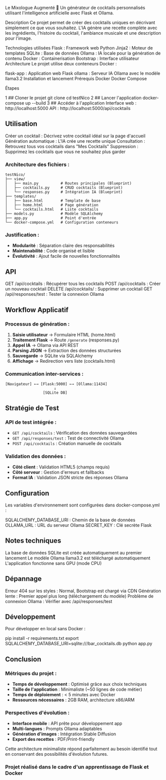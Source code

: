 Le Mixologue Augmenté 🍹
Un générateur de cocktails personnalisés utilisant l'intelligence artificielle avec Flask et Ollama.

Description
Ce projet permet de créer des cocktails uniques en décrivant simplement ce que vous souhaitez. L'IA génère une recette complète avec les ingrédients, l'histoire du cocktail, l'ambiance musicale et une description pour l'image.

Technologies utilisées
Flask : Framework web Python
Jinja2 : Moteur de templates
SQLite : Base de données
Ollama : IA locale pour la génération de contenu
Docker : Containerisation
Bootstrap : Interface utilisateur
Architecture
Le projet utilise deux conteneurs Docker :

flask-app : Application web Flask
ollama : Serveur IA Ollama avec le modèle llama3.2
Installation et lancement
Prérequis
Docker
Docker Compose

Étapes

1 ## Cloner le projet
git clone <votre-repo>
cd testNico
2 ## Lancer l'application
docker-compose up --build
3 ## Accéder à l'application
Interface web : http://localhost:5000
API : http://localhost:5000/api/cocktails

## Utilisation
Créer un cocktail : Décrivez votre cocktail idéal sur la page d'accueil
Génération automatique : L'IA crée une recette unique
Consultation : Retrouvez tous vos cocktails dans "Mes Cocktails"
Suppression : Supprimez les cocktails que vous ne souhaitez plus garder


### Architecture des fichiers :
```
testNico/
├── view/
│   ├── main.py          # Routes principales (Blueprint)
│   ├── cocktails.py     # CRUD cocktails (Blueprint)  
│   └── responses.py     # Intégration IA (Blueprint)
├── templates/
│   ├── base.html        # Template de base
│   ├── home.html        # Page génération
│   └── cocktails.html   # Liste cocktails
├── models.py            # Modèle SQLAlchemy
├── app.py               # Point d'entrée
└── docker-compose.yml   # Configuration conteneurs
```

### Justification :
- **Modularité** : Séparation claire des responsabilités
- **Maintenabilité** : Code organisé et lisible
- **Évolutivité** : Ajout facile de nouvelles fonctionnalités

## API
GET /api/cocktails : Récupérer tous les cocktails
POST /api/cocktails : Créer un nouveau cocktail
DELETE /api/cocktails/<id> : Supprimer un cocktail
GET /api/responses/test : Tester la connexion Ollama

## Workflow Applicatif

### Processus de génération :
1. **Saisie utilisateur** → Formulaire HTML (home.html)
2. **Traitement Flask** → Route `/generate` (responses.py)
3. **Appel IA** → Ollama via API REST
4. **Parsing JSON** → Extraction des données structurées
5. **Sauvegarde** → SQLite via SQLAlchemy
6. **Affichage** → Redirection vers liste (cocktails.html)

### Communication inter-services :
```
[Navigateur] ←→ [Flask:5000] ←→ [Ollama:11434]
                      ↓
                 [SQLite DB]
```
## Stratégie de Test

### API de test intégrée :
- `GET /api/cocktails` : Vérification des données sauvegardées
- `GET /api/responses/test` : Test de connectivité Ollama
- `POST /api/cocktails` : Création manuelle de cocktails

### Validation des données :
- **Côté client** : Validation HTML5 (champs requis)
- **Côté serveur** : Gestion d'erreurs et fallbacks
- **Format IA** : Validation JSON stricte des réponses Ollama
## Configuration
Les variables d'environnement sont configurées dans docker-compose.yml :

SQLALCHEMY_DATABASE_URI : Chemin de la base de données
OLLAMA_URL : URL du serveur Ollama
SECRET_KEY : Clé secrète Flask

## Notes techniques
La base de données SQLite est créée automatiquement au premier lancement
Le modèle Ollama llama3.2 est téléchargé automatiquement
L'application fonctionne sans GPU (mode CPU)

## Dépannage
Erreur 404 sur les styles : Normal, Bootstrap est chargé via CDN
Génération lente : Premier appel plus long (téléchargement du modèle)
Problème de connexion Ollama : Vérifier avec /api/responses/test

## Développement
Pour développer en local sans Docker :

pip install -r requirements.txt
export SQLALCHEMY_DATABASE_URI=sqlite:///bar_cocktails.db
python app.py

## Conclusion

### Métriques du projet :
- **Temps de développement** : Optimisé grâce aux choix techniques
- **Taille de l'application** : Minimaliste (~50 lignes de code métier)
- **Temps de déploiement** : < 5 minutes avec Docker
- **Ressources nécessaires** : 2GB RAM, architecture x86/ARM

### Perspectives d'évolution :
- **Interface mobile** : API prête pour développement app
- **Multi-langues** : Prompts Ollama adaptables
- **Génération d'images** : Intégration Stable Diffusion
- **Export des recettes** : PDF/Print-friendly

Cette architecture minimaliste répond parfaitement au besoin identifié tout en conservant des possibilités d'évolution futures.

### Projet réalisé dans le cadre d'un apprentissage de Flask et Docker